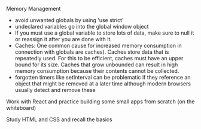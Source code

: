 Memory Management
- avoid unwanted globals by using 'use strict'
- undeclared variables go into the global window object
- If you must use a global variable to store lots of data, make sure to null it or reassign it after you are done with it.
- Caches: One common cause for increased memory consumption in connection with globals are caches). Caches store data that is repeatedly used. For this to be efficient, caches must have an upper bound for its size. Caches that grow unbounded can result in high memory consumption because their contents cannot be collected.
- forgotten timers like setInterval can be problematic if they reference an object that might be removed at a later time although modern browsers usually detect and remove these


Work with React and practice building some small apps from scratch (on the whiteboard)

Study HTML and CSS and recall the basics
